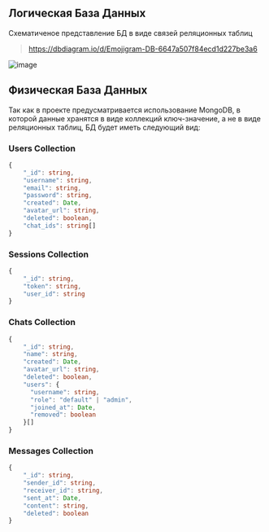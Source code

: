 ## Логическая База Данных

Схематиченое представление БД в виде связей реляционных таблиц

> https://dbdiagram.io/d/Emojigram-DB-6647a507f84ecd1d227be3a6

![image](https://github.com/rissenberg/Emojigram/assets/114286666/082c5069-4fe4-4109-9c39-8e29ce26e0e8)

## Физическая База Данных

Так как в проекте предусматривается использование MongoDB, в которой данные хранятся в виде коллекций ключ-значение, а не в виде реляционных таблиц, БД будет иметь следующий вид:

### Users Collection
```ts
{
    "_id": string,
    "username": string,
    "email": string,
    "password": string,
    "created": Date,
    "avatar_url": string,
    "deleted": boolean,
    "chat_ids": string[]
}
```
### Sessions Collection
```ts
{
    "_id": string,
    "token": string,
    "user_id": string
}
```
### Chats Collection
```ts
{
    "_id": string,
    "name": string,
    "created": Date,
    "avatar_url": string,
    "deleted": boolean,
    "users": {
      "username": string,
      "role": "default" | "admin",
      "joined_at": Date,
      "removed": boolean
    }[]
}
```
### Messages Collection
```ts
{
    "_id": string,
    "sender_id": string,
    "receiver_id": string,
    "sent_at": Date,
    "content": string,
    "deleted": boolean
}
```
